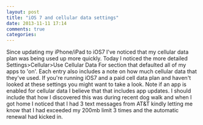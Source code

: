 ```yaml
---
layout: post
title: "iOS 7 and cellular data settings"
date: 2013-11-11 17:14
comments: true
categories: 
---
```

Since updating my iPhone/iPad to iOS7 I've noticed that my cellular data plan was being used up more quickly. Today I noticed the more detailed Settings>Cellular>Use Cellular Data For section that defaulted all of my apps to 'on'. Each entry also includes a note on how much cellular data that they've used. If you're running iOS7 and a paid cell data plan and haven't looked at these settings you might want to take a look. Note if an app is enabled for cellular data I believe that that includes app updates. I should include that how I discovered this was during recent dog walk and when I got home I noticed that I had 3 text messages from AT&T kindly letting me know that I had exceeded my 200mb limit 3 times and the automatic renewal had kicked in.
